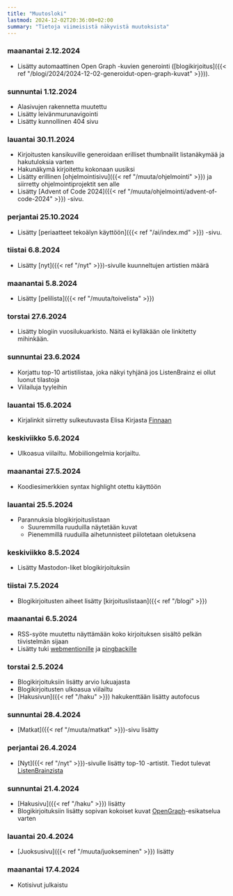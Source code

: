 ```yaml
---
title: "Muutosloki"
lastmod: 2024-12-02T20:36:00+02:00
summary: "Tietoja viimeisistä näkyvistä muutoksista"
---
```


### maanantai 2.12.2024
- Lisätty automaattinen Open Graph -kuvien generointi ([blogikirjoitus]({{< ref "/blogi/2024/2024-12-02-generoidut-open-graph-kuvat" >}})). 

### sunnuntai 1.12.2024
- Alasivujen rakennetta muutettu
- Lisätty leivänmurunavigointi
- Lisätty kunnollinen 404 sivu

### lauantai 30.11.2024
- Kirjoitusten kansikuville generoidaan erilliset thumbnailit listanäkymää ja hakutuloksia varten
- Hakunäkymä kirjoitettu kokonaan uusiksi
- Lisätty erillinen [ohjelmointisivu]({{< ref "/muuta/ohjelmointi" >}}) ja siirretty ohjelmointiprojektit sen alle
- Lisätty [Advent of Code 2024]({{< ref "/muuta/ohjelmointi/advent-of-code-2024" >}}) -sivu.

### perjantai 25.10.2024
- Lisätty [periaatteet tekoälyn käyttöön]({{< ref "/ai/index.md" >}}) -sivu.

### tiistai 6.8.2024
- Lisätty [nyt]({{< ref "/nyt" >}})-sivulle kuunneltujen artistien määrä

### maanantai 5.8.2024
- Lisätty [pelilista]({{< ref "/muuta/toivelista" >}})

### torstai 27.6.2024
- Lisätty blogiin vuosilukuarkisto. Näitä ei kylläkään ole linkitetty mihinkään.

### sunnuntai 23.6.2024
- Korjattu top-10 artistilistaa, joka näkyi tyhjänä jos ListenBrainz ei ollut luonut tilastoja
- Viilailuja tyyleihin

### lauantai 15.6.2024
- Kirjalinkit siirretty sulkeutuvasta Elisa Kirjasta [Finnaan](https://finna.fi/)

### keskiviikko 5.6.2024
- Ulkoasua viilailtu. Mobiiliongelmia korjailtu.

### maanantai 27.5.2024
- Koodiesimerkkien syntax highlight otettu käyttöön

### lauantai 25.5.2024
- Parannuksia blogikirjoituslistaan
  - Suuremmilla ruuduilla näytetään kuvat
  - Pienemmillä ruuduilla aihetunnisteet piilotetaan oletuksena

### keskiviikko 8.5.2024
- Lisätty Mastodon-liket blogikirjoituksiin

### tiistai 7.5.2024
- Blogikirjoitusten aiheet lisätty [kirjoituslistaan]({{< ref "/blogi" >}}) 

### maanantai 6.5.2024
- RSS-syöte muutettu näyttämään koko kirjoituksen sisältö pelkän tiivistelmän sijaan
- Lisätty tuki [webmentionille](https://indieweb.org/Webmention) ja [pingbackille](https://indieweb.org/pingback)

### torstai 2.5.2024
- Blogikirjoituksiin lisätty arvio lukuajasta
- Blogikirjoitusten ulkoasua viilailtu
- [Hakusivun]({{< ref "/haku" >}}) hakukenttään lisätty autofocus

### sunnuntai 28.4.2024
- [Matkat]({{< ref "/muuta/matkat" >}})-sivu lisätty

### perjantai 26.4.2024
- [Nyt]({{< ref "/nyt" >}})-sivulle lisätty top-10 -artistit. Tiedot tulevat [ListenBrainzista](https://listenbrainz.org)

### sunnuntai 21.4.2024
- [Hakusivu]({{< ref "/haku" >}}) lisätty
- Blogikirjoituksiin lisätty sopivan kokoiset kuvat [OpenGraph](https://ogp.me/)-esikatselua varten

### lauantai 20.4.2024
- [Juoksusivu]({{< ref "/muuta/juokseminen" >}}) lisätty

### maanantai 17.4.2024
- Kotisivut julkaistu
